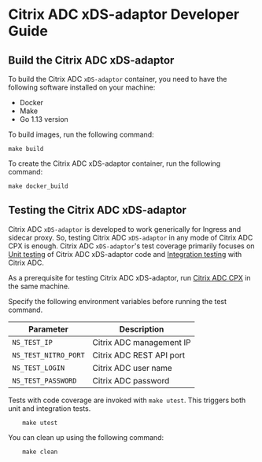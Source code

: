 # Citrix ADC xDS-adaptor Developer Guide

## Build the Citrix ADC xDS-adaptor

To build the Citrix ADC `xDS-adaptor` container, you need to have the following software installed on your machine:

- Docker
- Make
- Go 1.13 version

To build images, run the following command:

    make build

To create the  Citrix ADC xDS-adaptor container, run the following command:

    make docker_build

## Testing the Citrix ADC xDS-adaptor

Citrix ADC `xDS-adaptor` is developed to work generically for Ingress and sidecar proxy. So, testing  Citrix ADC `xDS-adaptor` in any mode of Citrix ADC CPX is enough. Citrix ADC `xDS-adaptor`'s test coverage primarily focuses on [Unit testing](https://en.wikipedia.org/wiki/Unit_testing) of  Citrix ADC xDS-adaptor code and [Integration testing](https://en.wikipedia.org/wiki/Integration_testing) with Citrix ADC.

As a prerequisite for testing  Citrix ADC xDS-adaptor, run [Citrix ADC CPX](https://docs.citrix.com/en-us/citrix-adc-cpx/12-1/deploy-using-docker-image-file.html) in the same machine.

Specify the following environment variables before running the test command.

| Parameter                      | Description                   |
|--------------------------------|-------------------------------|
| `NS_TEST_IP`	| Citrix ADC management IP |
| `NS_TEST_NITRO_PORT` | Citrix ADC REST API port |
| `NS_TEST_LOGIN` | Citrix ADC user name | 
| `NS_TEST_PASSWORD` | Citrix ADC password |

Tests with code coverage are invoked with `make utest`. This triggers both unit and integration tests.


        make utest

You can clean up using the following command:


        make clean